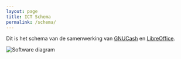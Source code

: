 ```yaml
---
layout: page
title: ICT Schema
permalink: /schema/
---
```


Dit is het schema van de samenwerking van [GNUCash](https://gnucash.org) en
[LibreOffice](https://libreoffice.org).

![Software diagram]({{site.baseurl}}/assets/img/diagram-ona.png)
